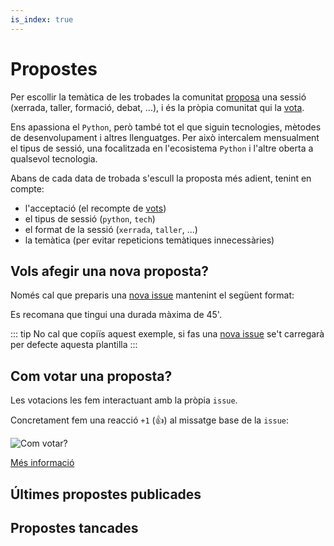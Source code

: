 ```yaml
---
is_index: true
---
```

# Propostes

Per escollir la temàtica de les trobades la comunitat [proposa](#vols-afegir-una-nova-proposta) una sessió (xerrada, taller, formació, debat, ...), i és la pròpia comunitat qui la [vota](#com-votar-una-proposta).

Ens apassiona el `Python`, però també tot el que siguin tecnologies, mètodes de desenvolupament i altres llenguatges. Per això intercalem mensualment el tipus de sessió, una focalitzada en l'ecosistema `Python` i l'altre oberta a qualsevol tecnologia.

Abans de cada data de trobada s'escull la proposta més adient, tenint en compte:
- l'acceptació (el recompte de [vots](#com-votar-una-proposta))
- el tipus de sessió (`python`, `tech`)
- el format de la sessió (`xerrada`, `taller`, ...)
- la temàtica (per evitar repeticions temàtiques innecessàries)

## Vols afegir una nova proposta?

Només cal que preparis una [nova issue](https://github.com/pygrn/xerrades/issues/new) mantenint el següent format:

<FileContent
  v-bind:github="{organization:'pygrn', repo:'xerrades', path: '.github/ISSUE_TEMPLATE.md'}"
/>

Es recomana que tingui una durada màxima de 45'.

::: tip
No cal que copiïs aquest exemple, si fas una [nova issue](https://github.com/pygrn/xerrades/issues/new) se't carregarà per defecte aquesta plantilla
:::

## Com votar una proposta?

Les votacions les fem interactuant amb la pròpia `issue`.

Concretament fem una reacció `+1` (:+1:) al missatge base de la `issue`:

![Com votar?](/web/vote.gif#rounded)

[Més informació](https://blog.github.com/2016-03-10-add-reactions-to-pull-requests-issues-and-comments/)

## Últimes propostes publicades

<IssuesList
  :limit=0
  emptyMessage="No s'ha trobat cap proposta pendent"
  v-bind:github="{organization:'pygrn', repo:'xerrades', params:{state: 'open'}}"
/>

## Propostes tancades

<IssuesList
  :limit=0
  emptyMessage="No s'ha trobat cap proposta tancada"
  v-bind:github="{organization:'pygrn', repo:'xerrades', params:{state: 'closed'}}"
/>
